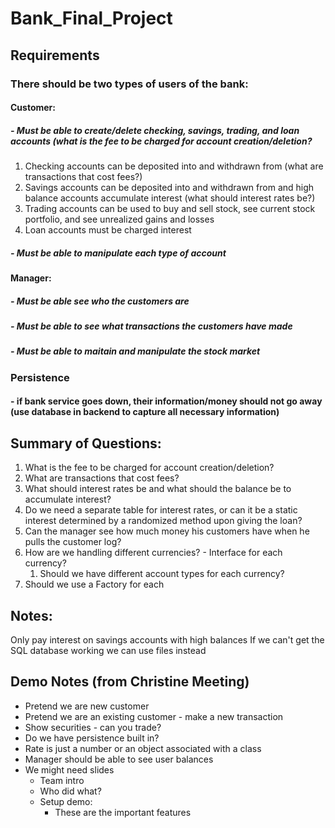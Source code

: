 # Bank_Final_Project

## Requirements
### There should be two types of users of the bank:
#### Customer:
##### - Must be able to create/delete checking, savings, trading, and loan accounts (what is the fee to be charged for account creation/deletion?   
1. Checking accounts can be deposited into and withdrawn from (what are transactions that cost fees?)
2. Savings accounts can be deposited into and withdrawn from and high balance accounts accumulate interest (what should interest rates be?)
3. Trading accounts can be used to buy and sell stock, see current stock portfolio, and see unrealized gains and losses
4. Loan accounts must be charged interest 
##### - Must be able to manipulate each type of account
#### Manager:
##### - Must be able see who the customers are
##### - Must be able to see what transactions the customers have made
##### - Must be able to maitain and manipulate the stock market

### Persistence 
#### - if bank service goes down, their information/money should not go away (use database in backend to capture all necessary information)

## Summary of Questions:
1. What is the fee to be charged for account creation/deletion?
2. What are transactions that cost fees?
3. What should interest rates be and what should the balance be to accumulate interest?
4. Do we need a separate table for interest rates, or can it be a static interest determined by a randomized method upon giving the loan?
5. Can the manager see how much money his customers have when he pulls the customer log?
6. How are we handling different currencies? - Interface for each currency?
   1. Should we have different account types for each currency? 
7. Should we use a Factory for each 
## Notes:
Only pay interest on savings accounts with high balances
If we can't get the SQL database working we can use files instead

## Demo Notes (from Christine Meeting)

- Pretend we are new customer
- Pretend we are an existing customer - make a new transaction
- Show securities - can you trade?
- Do we have persistence built in?
- Rate is just a number or an object associated with a class
- Manager should be able to see user balances
- We might need slides
   - Team intro
   - Who did what?
   - Setup demo:
      - These are the important features
